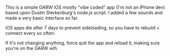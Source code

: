 This is a simple GARW iOS mostly "vibe coded" app (I'm not an iPhone dev) based upon Dustin Sterkenburg's node.js script. I added a few sounds and made a very basic interface so far. 

iOS apps die after 7 days to prevent sideloading, so you have to rebuild + connect every so often.

If it's not changing anything, force quit the app and reload it, making sure you're on the GARW wifi.

